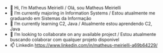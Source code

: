- 👋 Hi, I’m Matheus Meirielli / Olá, sou Matheus Meirielli
- 👀 I’m currently majoring in Information Systems / Estou atualmente me graduando em Sistemas da Informação
- 🌱 I’m currently learning C2, Java / Atualmente estou aprendendo C2, Java
- 💞️ I’m looking to collaborate on any available project / Estou atualmente buscando colaborar com qualquer projeto disponivel
- 📫 Linkedin https://www.linkedin.com/in/matheus-meirielli-a69b64229/

<!---
AdrianVeidt24/AdrianVeidt24 is a ✨ special ✨ repository because its `README.md` (this file) appears on your GitHub profile.
You can click the Preview link to take a look at your changes.
--->
